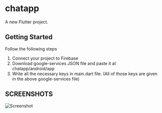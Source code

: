 # chatapp

A new Flutter project.

## Getting Started

Follow the following steps 
 1. Connect your project to Firebase
 2. Download google-services JSON file and paste it at chatapp/android/app
 3. Write all the necessary keys in main.dart file. (All of those keys are given in the above google-services file)


 ## SCREENSHOTS
![Screenshot](https://github.com/princebhagat08/chatapp/assets/143127857/8c651ad7-9f68-4289-b586-2da009054ad7)
